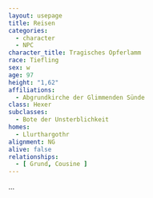 ```yaml
---
layout: usepage
title: Reisen
categories:
  - character
  - NPC
character_title: Tragisches Opferlamm
race: Tiefling
sex: w
age: 97
height: "1,62"
affiliations:
  - Abgrundkirche der Glimmenden Sünde
class: Hexer
subclasses:
  - Bote der Unsterblichkeit
homes:
  - Llurthargothr
alignment: NG
alive: false
relationships:
  - [ Grund, Cousine ]
---
```


...